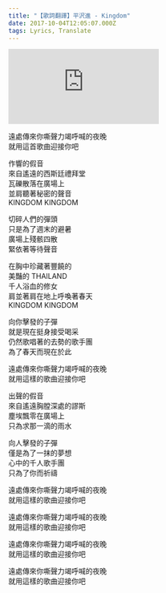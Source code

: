```yaml
---
title: "【歌詞翻譯】平沢進 - Kingdom"
date: 2017-10-04T12:05:07.000Z
tags: Lyrics, Translate
---
```


<iframe title="平沢進 - Kingdom" src="https://www.youtube.com/embed/1wwhkXEkdUU" frameborder="0" allow="accelerometer; autoplay; clipboard-write; encrypted-media; gyroscope; picture-in-picture" allowfullscreen></iframe>

遠處傳來你嘶聲力竭呼喊的夜晚
<br>就用這首歌曲迎接你吧

作響的假音
<br>來自遙遠的西斯廷禮拜堂
<br>瓦礫散落在廣場上
<br>並肩聽著秘密的聲音
<br>KINGDOM KINGDOM

切碎人們的彈頭
<br>只是為了週末的避暑
<br>廣場上殘骸四散
<br>緊依著等待聲音

在胸中珍藏著豐饒的
<br>美豔的 THAILAND
<br>千人浴血的修女
<br>肩並著肩在地上呼喚著春天
<br>KINGDOM KINGDOM

向你擊發的子彈
<br>就是現在挺身接受喝采
<br>仍然歌唱著的去勢的歌手團
<br>為了春天而現在於此

遠處傳來你嘶聲力竭呼喊的夜晚
<br>就用這樣的歌曲迎接你吧

出聲的假音
<br>來自遙遠胸膛深處的謬斯
<br>塵埃飄零在廣場上
<br>只為求那一滴的雨水

向人擊發的子彈
<br>僅是為了一抹的夢想
<br>心中的千人歌手團
<br>只為了你而祈禱

遠處傳來你嘶聲力竭呼喊的夜晚
<br>就用這樣的歌曲迎接你吧

遠處傳來你嘶聲力竭呼喊的夜晚
<br>就用這樣的歌曲迎接你吧

遠處傳來你嘶聲力竭呼喊的夜晚
<br>就用這樣的歌曲迎接你吧

遠處傳來你嘶聲力竭呼喊的夜晚
<br>就用這樣的歌曲迎接你吧
